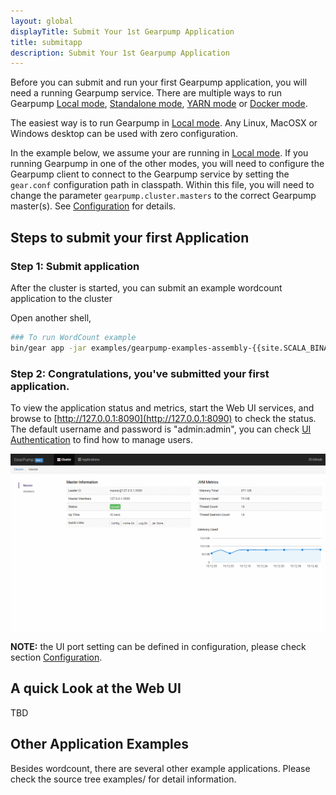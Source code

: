 ```yaml
---
layout: global
displayTitle: Submit Your 1st Gearpump Application
title: submitapp
description: Submit Your 1st Gearpump Application
---
```


Before you can submit and run your first Gearpump application, you will need a running Gearpump service.
There are multiple ways to run Gearpump [Local mode](deployment-local.html), [Standalone mode](deployment-standalone.html), [YARN mode](deployment-yarn.html) or [Docker mode](deployment-docker.html).

The easiest way is to run Gearpump in [Local mode](deployment-local.html).
Any Linux, MacOSX or Windows desktop can be used with zero configuration.

In the example below, we assume your are running in [Local mode](deployment-local.html).
If you running Gearpump in one of the other modes, you will need to configure the Gearpump client to
connect to the Gearpump service by setting the `gear.conf` configuration path in classpath.
Within this file, you will need to change the parameter `gearpump.cluster.masters` to the correct Gearpump master(s).
See [Configuration](deployment-configuration.html) for details.

## Steps to submit your first Application

### Step 1: Submit application
After the cluster is started, you can submit an example wordcount application to the cluster

Open another shell,

```bash
### To run WordCount example
bin/gear app -jar examples/gearpump-examples-assembly-{{site.SCALA_BINARY_VERSION}}-{{site.GEARPUMP_VERSION}}.jar io.gearpump.streaming.examples.wordcount.WordCount
```

###  Step 2: Congratulations, you've submitted your first application.

To view the application status and metrics, start the Web UI services, and browse to [http://127.0.0.1:8090](http://127.0.0.1:8090) to check the status.
The default username and password is "admin:admin", you can check
[UI Authentication](deployment-ui-authentication.html) to find how to manage users.

![Dashboard](img/dashboard.gif)

**NOTE:** the UI port setting can be defined in configuration, please check section [Configuration](deployment-configuration.html).

## A quick Look at the Web UI
TBD

## Other Application Examples
Besides wordcount, there are several other example applications. Please check the source tree examples/ for detail information.
